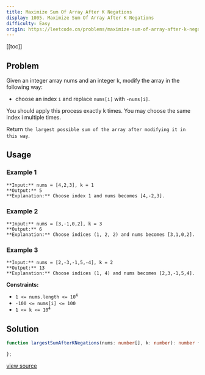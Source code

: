 ```yaml
---
title: Maximize Sum Of Array After K Negations
display: 1005. Maximize Sum Of Array After K Negations
difficulty: Easy
origin: https://leetcode.cn/problems/maximize-sum-of-array-after-k-negations
---
```


[[toc]]

## Problem

Given an integer array nums and an integer k, modify the array in the following way:

- choose an index <code>i</code> and replace <code>nums[i]</code> with <code>-nums[i]</code>.

You should apply this process exactly k times. You may choose the same index i multiple times.

Return `the largest possible sum of the array after modifying it in this way`.

 ## Usage

### Example 1

```
**Input:** nums = [4,2,3], k = 1
**Output:** 5
**Explanation:** Choose index 1 and nums becomes [4,-2,3].
```

### Example 2

```
**Input:** nums = [3,-1,0,2], k = 3
**Output:** 6
**Explanation:** Choose indices (1, 2, 2) and nums becomes [3,1,0,2].
```

### Example 3

```
**Input:** nums = [2,-3,-1,5,-4], k = 2
**Output:** 13
**Explanation:** Choose indices (1, 4) and nums becomes [2,3,-1,5,4].
```

 
**Constraints:**

- <code>1 &lt;= nums.length &lt;= 10<sup>4</sup></code>
- <code>-100 &lt;= nums[i] &lt;= 100</code>
- <code>1 &lt;= k &lt;= 10<sup>4</sup></code>


## Solution

```ts
function largestSumAfterKNegations(nums: number[], k: number): number {

};
```

[view source](https://leetcode.cn/problems/maximize-sum-of-array-after-k-negations)
